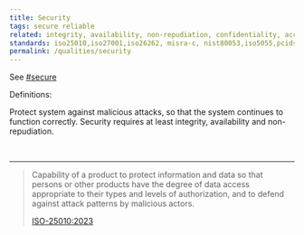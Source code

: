 ```yaml
---
title: Security
tags: secure reliable
related: integrity, availability, non-repudiation, confidentiality, accountability, authenticity, resistance
standards: iso25010,iso27001,iso26262, misra-c, nist80053,iso5055,pcidss,iso42001,aiuc1,iec-62304
permalink: /qualities/security
---
```


See [#secure](/tag-secure)

Definitions:

<div class="arc42-help">

Protect system against malicious attacks, so that the system continues to function correctly. 
Security requires at least integrity, availability and non-repudiation.
</div><br>

<hr class="with-no-margin"/>

>Capability of a product to protect information and data so that persons or other products have the degree of data access appropriate to their types and levels of authorization, and to defend against attack patterns by malicious actors.
>
>[ISO-25010:2023](/references/#iso-25010-2023)


